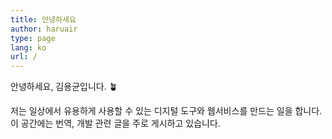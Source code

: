 ```yaml
---
title: 안녕하세요
author: haruair
type: page
lang: ko
url: /
---
```


안녕하세요, 김용균입니다. 🪴

저는 일상에서 유용하게 사용할 수 있는 디지털 도구와 웹서비스를 만드는 일을
합니다. 이 공간에는 번역, 개발 관련 글을 주로 게시하고 있습니다.

